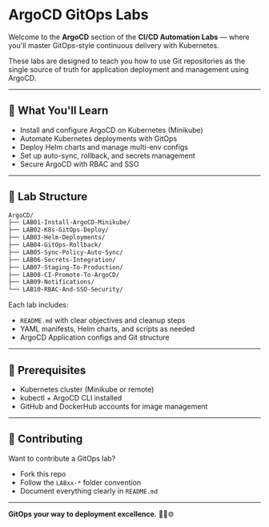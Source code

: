 # ArgoCD GitOps Labs

Welcome to the **ArgoCD** section of the **CI/CD Automation Labs** — where you'll master GitOps-style continuous delivery with Kubernetes.

These labs are designed to teach you how to use Git repositories as the single source of truth for application deployment and management using ArgoCD.

---

## 🚀 What You'll Learn

- Install and configure ArgoCD on Kubernetes (Minikube)
- Automate Kubernetes deployments with GitOps
- Deploy Helm charts and manage multi-env configs
- Set up auto-sync, rollback, and secrets management
- Secure ArgoCD with RBAC and SSO

---

## 📁 Lab Structure

```bash
ArgoCD/
├── LAB01-Install-ArgoCD-Minikube/
├── LAB02-K8s-GitOps-Deploy/
├── LAB03-Helm-Deployments/
├── LAB04-GitOps-Rollback/
├── LAB05-Sync-Policy-Auto-Sync/
├── LAB06-Secrets-Integration/
├── LAB07-Staging-To-Production/
├── LAB08-CI-Promote-To-ArgoCD/
├── LAB09-Notifications/
└── LAB10-RBAC-And-SSO-Security/
```

Each lab includes:
- `README.md` with clear objectives and cleanup steps
- YAML manifests, Helm charts, and scripts as needed
- ArgoCD Application configs and Git structure

---

## 🧠 Prerequisites

- Kubernetes cluster (Minikube or remote)
- kubectl + ArgoCD CLI installed
- GitHub and DockerHub accounts for image management

---

## 💬 Contributing

Want to contribute a GitOps lab?
- Fork this repo
- Follow the `LABxx-*` folder convention
- Document everything clearly in `README.md`

---

**GitOps your way to deployment excellence.** 🚢💾⚙️

